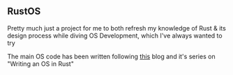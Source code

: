 ## RustOS

Pretty much just a project for me to both refresh my knowledge of Rust & its design process while diving OS Development, which I've always wanted to try

The main OS code has been written following [this](https://os.phil-opp.com) blog and it's series on "Writing an OS in Rust" 

